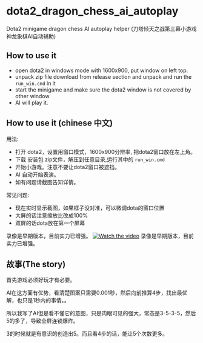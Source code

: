# dota2_dragon_chess_ai_autoplay
Dota2 minigame dragon chess AI autoplay helper (刀塔倾天之战第三幕小游戏神龙象棋AI自动辅助)

## How to use it
* open dota2 in windows mode with 1600x900, put window on left top.
* unpack zip file download from release section and unpack and run the `run_win.cmd` in it
* start the minigame and make sure the dota2 window is not covered by other window
* AI will play it.
  
## How to use it (chinese 中文)

用法:
* 打开 dota2，设置用窗口模式，1600x900分辨率, 把dota2窗口放在左上角。
* 下载 安装包 zip文件，解压到任意目录,运行其中的 `run_win.cmd` 
* 开始小游戏。注意不要让dota2窗口被遮挡。
* AI 自动开始表演。
* 如有问题请截图告知详情。

常见问题:
* 现在实时显示截图，如果框子没对准，可以微调dota的窗口位置
* 大屏的话注意缩放比改成100%
* 双屏的话dota放在第一个屏幕

录像是早期版本，目前实力已增强。
[![Watch the video](https://img.youtube.com/vi/-MnfqQkg9HA/0.jpg)](https://youtu.be/-MnfqQkg9HA)
录像是早期版本，目前实力已增强。


## 故事(The story)

首先游戏必须好玩才有必要。

AI在这方面有优势，看清楚图案只需要0.001秒，然后向前推算4步，找出最优解，也只是1秒内的事情。。

所以我写了AI但是看不懂它的意图，只是肉眼可见的强大，常态是3-5-3-5，然后5的多了，导致全屏连锁爆炸。

3的时候就是有意识的创造出5。而且看4步的话，能让5个次数更多。
